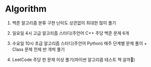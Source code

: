 # Algorithm

1. 백준 알고리즘 분류 구현 난이도 상관없이 최대한 많이 풀기

2. 일요일 4시 고급 알고리즘 스터디(주언어 C++ 주당 백준 문제 6개

3. 수요일 10시 초급 알고리즘 스터디(주언어 Python) 매주 단계별 문제 풀이 + Class 문제 전체 반 개씩 풀기

4. LeetCode 주당 한 문제 이상 풀기(파이썬 알고리즘 테스트 책 살까🤔)
